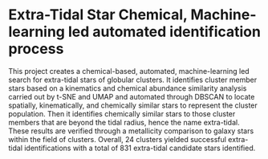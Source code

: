 # Extra-Tidal Star Chemical, Machine-learning led automated identification process
This project creates a chemical-based, automated, machine-learning led search for extra-tidal stars of globular clusters.
It identifies cluster member stars based on a kinematics and chemical abundance similarity analysis carried out by t-SNE and UMAP and automated through DBSCAN to locate spatially, kinematically, and chemically similar stars to represent the cluster population.
Then it identifies chemically similar stars to those cluster members that are beyond the tidal radius, hence the name extra-tidal.
These results are verified through a metallicity comparison to galaxy stars within the field of clusters.
Overall, 24 clusters yielded successful extra-tidal identifications with a total of 831 extra-tidal candidate stars identified.
